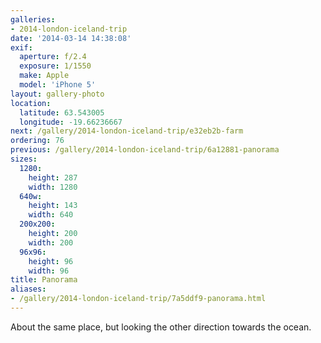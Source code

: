 ```yaml
---
galleries:
- 2014-london-iceland-trip
date: '2014-03-14 14:38:08'
exif:
  aperture: f/2.4
  exposure: 1/1550
  make: Apple
  model: 'iPhone 5'
layout: gallery-photo
location:
  latitude: 63.543005
  longitude: -19.66236667
next: /gallery/2014-london-iceland-trip/e32eb2b-farm
ordering: 76
previous: /gallery/2014-london-iceland-trip/6a12881-panorama
sizes:
  1280:
    height: 287
    width: 1280
  640w:
    height: 143
    width: 640
  200x200:
    height: 200
    width: 200
  96x96:
    height: 96
    width: 96
title: Panorama
aliases:
- /gallery/2014-london-iceland-trip/7a5ddf9-panorama.html
---
```


About the same place, but looking the other direction towards the ocean.

